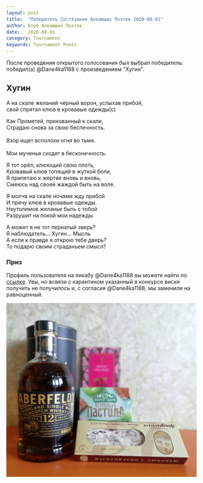 ```yaml
---
layout: post
title:  "Победитель Состязания Алкающих Поэтов 2020-08-01"
author: Клуб Алкающих Поэтов
date:   2020-08-01
category: Tournament
keywords: Tournament Poets
---
```


После проведения открытого голосования был выбрал победитель: победил(а) @Dane4ka1188 c произведением "Хугин".

## Хугин

А на скале желаний чёрный ворон, услыхав прибой,<br>
свой спрятал клюв в кровавые одежды(с)<br>

Как Прометей, прикованный к скале,<br>
Страдаю снова за свою беспечность.<br>
<br>Взор ищет всполохи огня во тьме.<br>
<br>Мои мученья сходят в бесконечность.<br>

Я тот орёл, клюющий свою плоть,<br>
Кровавый клюв топящий в жуткой боли,<br>
Я прилетаю к жертве вновь и вновь,<br>
Смеюсь над своей жаждой быть на воле.<br>

Я молча на скале ночами жду прибой<br>
И прячу клюв в кровавые одежды.<br>
Неутолимое желанье быть с тобой<br>
Разрушит на покой мои надежды.<br>

А может я не тот пернатый зверь?<br>
Я наблюдатель... Хугин... Мысль<br>
А если к правде я открою тебе дверь?<br>
То подарю своим страданьем смысл?<br>


### Приз

Профиль пользователя на пикабу @Dane4ka1188 вы можете найти по [ссылке](https://pikabu.ru/@Dane4ka1188).
Увы, но всвязи с карантином указанный в конкурсе виски получить не получилось и, с согласия @Dane4ka1188, мы заменили  на  равноценный.
<p align="center">
<img class="scale-down" alt="Приз" src="/assets/img/tournament/2020-08-01/photo_2020-08-07_15-55-59.jpg"/>
</p>
